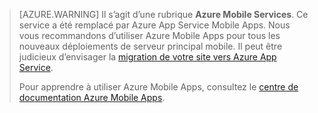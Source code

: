 <style>
.note.note-warning {
    background-color: #e3dc6c !important;
}
</style>

>[AZURE.WARNING] Il s’agit d’une rubrique **Azure Mobile Services**. Ce service a été remplacé par Azure App Service Mobile Apps. Nous vous recommandons d’utiliser Azure Mobile Apps pour tous les nouveaux déploiements de serveur principal mobile. Il peut être judicieux d’envisager la [migration de votre site vers Azure App Service](../articles/app-service-mobile/app-service-mobile-migrating-from-mobile-services.md).
>
> Pour apprendre à utiliser Azure Mobile Apps, consultez le [centre de documentation Azure Mobile Apps](/documentation/learning-paths/appservice-mobileapps/).

<!---HONumber=AcomDC_0309_2016-->